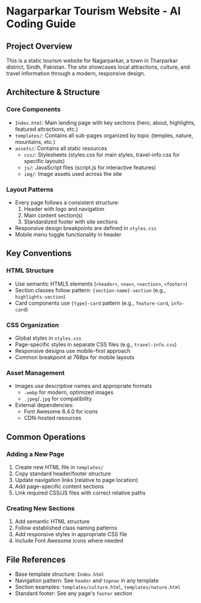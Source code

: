 # Nagarparkar Tourism Website - AI Coding Guide

## Project Overview
This is a static tourism website for Nagarparkar, a town in Tharparkar district, Sindh, Pakistan. The site showcases local attractions, culture, and travel information through a modern, responsive design.

## Architecture & Structure

### Core Components
- `Index.html`: Main landing page with key sections (hero, about, highlights, featured attractions, etc.)
- `templates/`: Contains all sub-pages organized by topic (temples, nature, mountains, etc.)
- `assets/`: Contains all static resources
  - `css/`: Stylesheets (styles.css for main styles, travel-info.css for specific layouts)
  - `js/`: JavaScript files (script.js for interactive features)
  - `img/`: Image assets used across the site

### Layout Patterns
- Every page follows a consistent structure:
  1. Header with logo and navigation
  2. Main content section(s)
  3. Standardized footer with site sections
- Responsive design breakpoints are defined in `styles.css`
- Mobile menu toggle functionality in header

## Key Conventions

### HTML Structure
- Use semantic HTML5 elements (`<header>`, `<nav>`, `<section>`, `<footer>`)
- Section classes follow pattern: `{section-name}-section` (e.g., `highlights-section`)
- Card components use `{type}-card` pattern (e.g., `feature-card`, `info-card`)

### CSS Organization
- Global styles in `styles.css`
- Page-specific styles in separate CSS files (e.g., `travel-info.css`)
- Responsive designs use mobile-first approach
- Common breakpoint at 768px for mobile layouts

### Asset Management
- Images use descriptive names and appropriate formats
  - `.webp` for modern, optimized images
  - `.jpeg`/`.jpg` for compatibility
- External dependencies:
  - Font Awesome 6.4.0 for icons
  - CDN-hosted resources

## Common Operations

### Adding a New Page
1. Create new HTML file in `templates/`
2. Copy standard header/footer structure
3. Update navigation links (relative to page location)
4. Add page-specific content sections
5. Link required CSS/JS files with correct relative paths

### Creating New Sections
1. Add semantic HTML structure
2. Follow established class naming patterns
3. Add responsive styles in appropriate CSS file
4. Include Font Awesome icons where needed

## File References
- Base template structure: `Index.html`
- Navigation pattern: See `header` and `topnav` in any template
- Section examples: `templates/culture.html`, `templates/nature.html`
- Standard footer: See any page's `footer` section